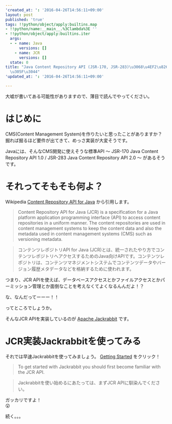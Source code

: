 ```yaml
---
'created_at: ': '2016-04-26T14:56:11+09:00'
layout: post
published: 'true'
tags: !!python/object/apply:builtins.map
- !!python/name:__main__.%3Clambda%3E ''
- !!python/object/apply:builtins.iter
  args:
  - - name: Java
      versions: []
    - name: JCR
      versions: []
  state: 0
title: "Java Content Repository API (JSR-170, JSR-283)\u3068\u4EF2\u826F\u304F\u3057\
  \u305F\u3044"
'updated_at: ': '2016-04-26T14:56:11+09:00'

---
```

大嘘が書いてある可能性がありますので、薄目で読んでやってください。  
  
# はじめに  
  
CMS(Content Management System)を作りたいと思ったことがありますか？  
掘れば掘るほど要件が出てきて、めっさ実装が大変そうです。  
  
Javaには、そんなCMS開発に使えそうな標準API ～ JSR-170 Java Content Repository API 1.0 / JSR-283 Java Content Repository API 2.0 ～ があるそうです。  
  
# それってそもそも何よ？  
  
Wikipedia [Content Repository API for Java](https://en.wikipedia.org/wiki/Content_repository_API_for_Java) から引用します。  
  
> Content Repository API for Java (JCR) is a specification for a Java platform application programming interface (API) to access content repositories in a uniform manner. The content repositories are used in content management systems to keep the content data and also the metadata used in content management systems (CMS) such as versioning metadata.   
  
> コンテンツレポジトリAPI for Java (JCR)とは、統一されたやり方でコンテンツレポジトリへアクセスするためのJava向けAPIです。コンテンツレポジトリは、コンテンツマネジメントシステムでコンテンツデータやバージョン履歴メタデータなどを格納するために使われます。  
  
つまり、JCR APIを使えば、データベースアクセスとかファイルアクセスとかパーミッション管理とか面倒なことを考えなくてよくなるんんだよ！？  
  
な、なんだってーーー！！  
  
ってところでしょうか。  
  
そんなJCR APIを実装しているのが [Apache Jackrabbit](http://jackrabbit.apache.org/jcr/index.html) です。  
  
# JCR実装Jackrabbitを使ってみる  
  
それでは早速Jackrabbitを使ってみましょう。 [Getting Started](http://jackrabbit.apache.org/jcr/getting-started-with-apache-jackrabbit.html) をクリック！  
  
> To get started with Jackrabbit you should first become familiar with the JCR API.  
  
> Jackrabbitを使い始めるにあたっては、まずJCR APIに馴染んでください。  
  
ガッカリですよ！   
:astonished:   
  
続く。。。  
  
  
